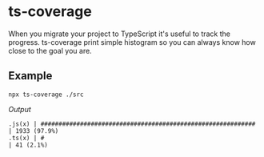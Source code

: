 # ts-coverage

When you migrate your project to TypeScript it's useful to track the progress.
ts-coverage print simple histogram so you can always know how close to the goal you are.

## Example

`npx ts-coverage ./src`

*Output*

```
.js(x) | ############################################################ | 1933 (97.9%)
.ts(x) | #                                                            | 41 (2.1%)
```
